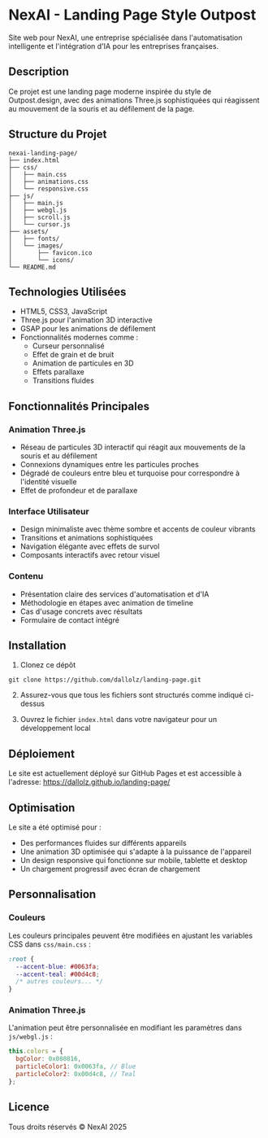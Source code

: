 # NexAI - Landing Page Style Outpost

Site web pour NexAI, une entreprise spécialisée dans l'automatisation intelligente et l'intégration d'IA pour les entreprises françaises.

## Description

Ce projet est une landing page moderne inspirée du style de Outpost.design, avec des animations Three.js sophistiquées qui réagissent au mouvement de la souris et au défilement de la page.

## Structure du Projet

```
nexai-landing-page/
├── index.html
├── css/
│   ├── main.css
│   ├── animations.css
│   └── responsive.css
├── js/
│   ├── main.js
│   ├── webgl.js
│   ├── scroll.js
│   └── cursor.js
├── assets/
│   ├── fonts/
│   └── images/
│       ├── favicon.ico
│       └── icons/
└── README.md
```

## Technologies Utilisées

- HTML5, CSS3, JavaScript
- Three.js pour l'animation 3D interactive
- GSAP pour les animations de défilement
- Fonctionnalités modernes comme :
  - Curseur personnalisé
  - Effet de grain et de bruit
  - Animation de particules en 3D
  - Effets parallaxe
  - Transitions fluides

## Fonctionnalités Principales

### Animation Three.js
- Réseau de particules 3D interactif qui réagit aux mouvements de la souris et au défilement
- Connexions dynamiques entre les particules proches
- Dégradé de couleurs entre bleu et turquoise pour correspondre à l'identité visuelle
- Effet de profondeur et de parallaxe

### Interface Utilisateur
- Design minimaliste avec thème sombre et accents de couleur vibrants
- Transitions et animations sophistiquées
- Navigation élégante avec effets de survol
- Composants interactifs avec retour visuel

### Contenu
- Présentation claire des services d'automatisation et d'IA
- Méthodologie en étapes avec animation de timeline
- Cas d'usage concrets avec résultats
- Formulaire de contact intégré

## Installation

1. Clonez ce dépôt
```
git clone https://github.com/dallolz/landing-page.git
```

2. Assurez-vous que tous les fichiers sont structurés comme indiqué ci-dessus

3. Ouvrez le fichier `index.html` dans votre navigateur pour un développement local

## Déploiement

Le site est actuellement déployé sur GitHub Pages et est accessible à l'adresse:
https://dallolz.github.io/landing-page/

## Optimisation

Le site a été optimisé pour :
- Des performances fluides sur différents appareils
- Une animation 3D optimisée qui s'adapte à la puissance de l'appareil
- Un design responsive qui fonctionne sur mobile, tablette et desktop
- Un chargement progressif avec écran de chargement

## Personnalisation

### Couleurs
Les couleurs principales peuvent être modifiées en ajustant les variables CSS dans `css/main.css` :
```css
:root {
  --accent-blue: #0063fa;
  --accent-teal: #00d4c8;
  /* autres couleurs... */
}
```

### Animation Three.js
L'animation peut être personnalisée en modifiant les paramètres dans `js/webgl.js` :
```javascript
this.colors = {
  bgColor: 0x080816,
  particleColor1: 0x0063fa, // Blue
  particleColor2: 0x00d4c8, // Teal
};
```

## Licence

Tous droits réservés © NexAI 2025